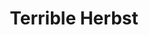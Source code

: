 ---
title: "Terrible Herbst"
url: /las-vegas/terrible-herbst-west-charleston-boulevard-2/
shop: Autowerkstatt
---